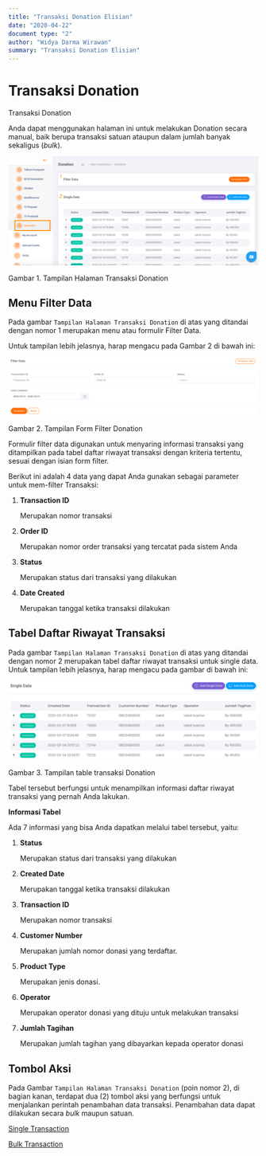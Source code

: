 ```yaml
---
title: "Transaksi Donation Elisian"
date: "2020-04-22"
document type: "2" 
author: "Widya Darma Wirawan"
summary: "Transaksi Donation Elisian"
---
```


# Transaksi Donation

Transaksi Donation

Anda dapat menggunakan halaman ini untuk melakukan Donation secara manual, baik berupa transaksi satuan ataupun dalam jumlah banyak sekaligus (*bulk*).

![](./image-user-manual/elisian-donation-1.png)

Gambar 1. Tampilan Halaman Transaksi Donation

## **Menu Filter Data**

Pada gambar `Tampilan Halaman Transaksi Donation` di atas yang ditandai dengan nomor 1 merupakan menu atau formulir Filter Data. 

Untuk tampilan lebih jelasnya, harap mengacu pada Gambar 2 di bawah ini:

![](./image-user-manual/elisian-donation-2.png)

Gambar 2. Tampilan Form Filter Donation

Formulir filter data digunakan untuk menyaring informasi transaksi yang ditampilkan pada tabel daftar riwayat transaksi dengan kriteria tertentu, sesuai dengan isian form filter.

Berikut ini adalah 4 data yang dapat Anda gunakan sebagai parameter untuk mem-filter Transaksi:

1. **Transaction ID** 

    Merupakan nomor transaksi

2. **Order ID** 

    Merupakan nomor order transaksi yang tercatat pada sistem Anda

3. **Status** 

    Merupakan status dari transaksi yang dilakukan

4. **Date Created** 

    Merupakan tanggal ketika transaksi dilakukan

## Tabel Daftar Riwayat Transaksi

Pada gambar `Tampilan Halaman Transaksi Donation` di atas yang ditandai dengan nomor 2 merupakan tabel daftar riwayat transaksi untuk single data. Untuk tampilan lebih jelasnya, harap mengacu pada gambar di bawah ini:

![](./image-user-manual/elisian-donation-3.png)

Gambar 3. Tampilan table transaksi Donation 

Tabel tersebut berfungsi untuk menampilkan informasi daftar riwayat transaksi yang pernah Anda lakukan.

**Informasi Tabel** 

Ada 7 informasi yang bisa Anda dapatkan melalui tabel tersebut, yaitu:

1. **Status** 

    Merupakan status dari transaksi yang dilakukan

2. **Created Date**

    Merupakan tanggal ketika transaksi dilakukan

3. **Transaction ID** 

    Merupakan nomor transaksi

4. **Customer Number**

    Merupakan jumlah nomor donasi yang terdaftar.

5. **Product Type**

    Merupakan jenis donasi.

6. **Operator** 

    Merupakan operator donasi yang dituju untuk melakukan transaksi

7. **Jumlah Tagihan**

    Merupakan jumlah tagihan yang dibayarkan kepada operator donasi

## **Tombol Aksi**

Pada Gambar `Tampilan Halaman Transaksi Donation` (poin nomor 2), di bagian kanan, terdapat dua (2) tombol aksi yang berfungsi untuk menjalankan perintah penambahan data transaksi. Penambahan data dapat dilakukan secara *bulk* maupun satuan.

[Single Transaction](/Business-Initiatives/BPA#User-Guide-Elisian/elisian-trx-donation-single)

[Bulk Transaction](/Business-Initiatives/BPA#User-Guide-Elisian/elisian-trx-donation-bulk)